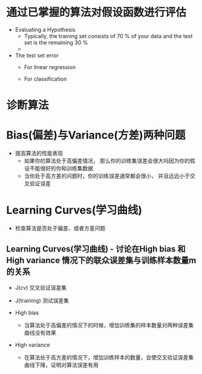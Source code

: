 # 通过已掌握的算法对假设函数进行评估

* Evaluating a Hypothesis
  * Typically, the training set consists of 70 % of your data and the test set is the remaining 30 %
  * 
* The test set error
  * For linear regression

  * For classification

# 诊断算法


# Bias(偏差)与Variance(方差)两种问题

* 提高算法的性能表现
  * 如果你的算法处于高偏差情况， 那么你的训练集误差会很大吗因为你的假设不能很好的你和训练集数据
  * 当你处于高方差的问题时，你的训练误差通常都会很小， 并且远远小于交叉验证误差 

# Learning Curves(学习曲线)

* 检查算法是否处于偏差、或者方差问题

## Learning Curves(学习曲线) - 讨论在High bias 和 High variance 情况下的联众误差集与训练样本数量m的关系

* J(cv) 交叉验证误差集
* J(training) 测试误差集

* High bias
  * 当算法处于高偏差的情况下的时候，增加训练集的样本数量对两种误差集曲线没有效果
* High variance
  * 在算法处于高方差的情况下，增加训练样本的数量，会使交叉验证误差集曲线下降，证明对算法误差有用
